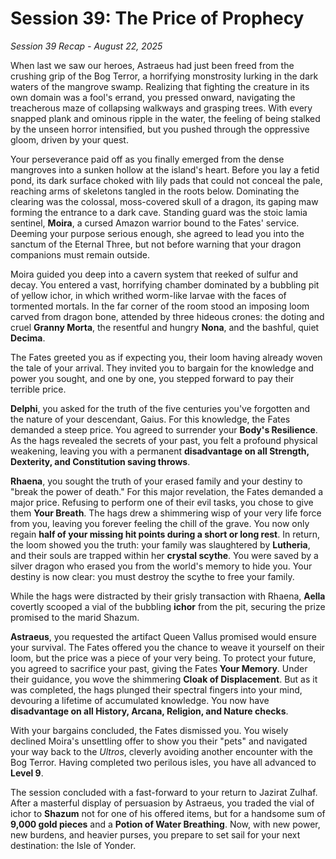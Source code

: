 # **Session 39: The Price of Prophecy**

*Session 39 Recap \- August 22, 2025*

When last we saw our heroes, Astraeus had just been freed from the crushing grip of the Bog Terror, a horrifying monstrosity lurking in the dark waters of the mangrove swamp. Realizing that fighting the creature in its own domain was a fool's errand, you pressed onward, navigating the treacherous maze of collapsing walkways and grasping trees. With every snapped plank and ominous ripple in the water, the feeling of being stalked by the unseen horror intensified, but you pushed through the oppressive gloom, driven by your quest.

Your perseverance paid off as you finally emerged from the dense mangroves into a sunken hollow at the island's heart. Before you lay a fetid pond, its dark surface choked with lily pads that could not conceal the pale, reaching arms of skeletons tangled in the roots below. Dominating the clearing was the colossal, moss-covered skull of a dragon, its gaping maw forming the entrance to a dark cave. Standing guard was the stoic lamia sentinel, **Moira**, a cursed Amazon warrior bound to the Fates' service. Deeming your purpose serious enough, she agreed to lead you into the sanctum of the Eternal Three, but not before warning that your dragon companions must remain outside.

Moira guided you deep into a cavern system that reeked of sulfur and decay. You entered a vast, horrifying chamber dominated by a bubbling pit of yellow ichor, in which writhed worm-like larvae with the faces of tormented mortals. In the far corner of the room stood an imposing loom carved from dragon bone, attended by three hideous crones: the doting and cruel **Granny Morta**, the resentful and hungry **Nona**, and the bashful, quiet **Decima**.

The Fates greeted you as if expecting you, their loom having already woven the tale of your arrival. They invited you to bargain for the knowledge and power you sought, and one by one, you stepped forward to pay their terrible price.

**Delphi**, you asked for the truth of the five centuries you've forgotten and the nature of your descendant, Gaius. For this knowledge, the Fates demanded a steep price. You agreed to surrender your **Body's Resilience**. As the hags revealed the secrets of your past, you felt a profound physical weakening, leaving you with a permanent **disadvantage on all Strength, Dexterity, and Constitution saving throws**.

**Rhaena**, you sought the truth of your erased family and your destiny to "break the power of death." For this major revelation, the Fates demanded a major price. Refusing to perform one of their evil tasks, you chose to give them **Your Breath**. The hags drew a shimmering wisp of your very life force from you, leaving you forever feeling the chill of the grave. You now only regain **half of your missing hit points during a short or long rest**. In return, the loom showed you the truth: your family was slaughtered by **Lutheria**, and their souls are trapped within her **crystal scythe**. You were saved by a silver dragon who erased you from the world's memory to hide you. Your destiny is now clear: you must destroy the scythe to free your family.

While the hags were distracted by their grisly transaction with Rhaena, **Aella** covertly scooped a vial of the bubbling **ichor** from the pit, securing the prize promised to the marid Shazum.

**Astraeus**, you requested the artifact Queen Vallus promised would ensure your survival. The Fates offered you the chance to weave it yourself on their loom, but the price was a piece of your very being. To protect your future, you agreed to sacrifice your past, giving the Fates **Your Memory**. Under their guidance, you wove the shimmering **Cloak of Displacement**. But as it was completed, the hags plunged their spectral fingers into your mind, devouring a lifetime of accumulated knowledge. You now have **disadvantage on all History, Arcana, Religion, and Nature checks**.

With your bargains concluded, the Fates dismissed you. You wisely declined Moira's unsettling offer to show you their "pets" and navigated your way back to the *Ultros*, cleverly avoiding another encounter with the Bog Terror. Having completed two perilous isles, you have all advanced to **Level 9**.

The session concluded with a fast-forward to your return to Jazirat Zulhaf. After a masterful display of persuasion by Astraeus, you traded the vial of ichor to **Shazum** not for one of his offered items, but for a handsome sum of **9,000 gold pieces** and a **Potion of Water Breathing**. Now, with new power, new burdens, and heavier purses, you prepare to set sail for your next destination: the Isle of Yonder.
